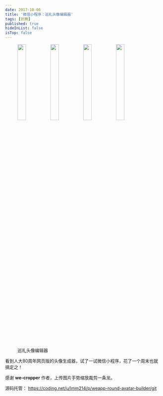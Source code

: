 ```yaml
---
date: 2017-10-06
title: '微信小程序：巡礼头像编辑器'
tags: [折腾]
published: true
hideInList: false
isTop: false
---
```


<figure>
    <img src="https://pic.edui.fun/images/2017/10/txbjq_1.jpg" width="25%" /><img src="https://pic.edui.fun/images/2017/10/txbjq_2.png" width="25%" /><img src="https://pic.edui.fun/images/2017/10/txbjq_3.png" width="25%" /><img src="https://pic.edui.fun/images/2017/10/txbjq_4.png" width="25%" />
    <figcaption>巡礼头像编辑器</figcaption>
</figure>

看到人大80周年网页版的头像生成器，试了一试微信小程序，花了一个周末也就搞定之！

感谢 **we-cropper** 作者，上传图片手势缩放裁剪一条龙。

源码托管： <https://coding.net/u/lmm214/p/weapp-round-avatar-builder/git>